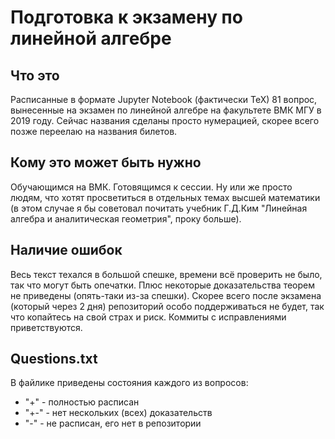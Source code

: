 # Подготовка к экзамену по линейной алгебре

## Что это

Расписанные в формате Jupyter Notebook (фактически TeX) 81 вопрос, вынесенные на экзамен по линейной алгебре на факультете ВМК МГУ в 2019 году. Сейчас названия сделаны просто нумерацией, скорее всего позже переелаю на названия билетов.

## Кому это может быть нужно

Обучающимся на ВМК. Готовящимся к сессии. Ну или же просто людям, что хотят просветиться в отдельных темах высшей математики (в этом случае я бы советовал почитать учебник Г.Д.Ким "Линейная алгебра и аналитическая геометрия", проку больше).

## Наличие ошибок

Весь текст техался в большой спешке, времени всё проверить не было, так что могут быть опечатки. Плюс некоторые доказательства теорем не приведены (опять-таки из-за спешки). Скорее всего после экзамена (который через 2 дня) репозиторий особо поддерживаться не будет, так что копайтесь на свой страх и риск. Коммиты с исправлениями приветствуются.

## Questions.txt

В файлике приведены состояния каждого из вопросов: 
- "+" - полностью расписан
- "+-" - нет нескольких (всех) доказательств
- "-" - не расписан, его нет в репозитории
